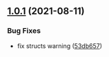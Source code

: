## [1.0.1](https://github.com/victormidp/cv-factory/compare/v1.0.0...v1.0.1) (2021-08-11)


### Bug Fixes

* fix structs warning ([53db657](https://github.com/victormidp/cv-factory/commit/53db657c625055c7526cbe75ae8b9a8551741a5b))
